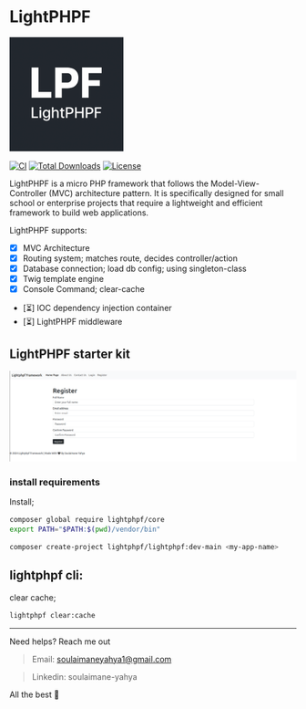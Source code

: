 # LightPHPF

<a href="https://github.com/lightphpf" target="_blank"><img src="./public/assets/imgs/xlpf.png" width="200" alt="Laravel Logo"></a>

[![CI](https://github.com/lightphpf/lightphpf/actions/workflows/ci.yml/badge.svg)](https://github.com/lightphpf/lightphpf/actions/workflows/ci.yml)
[![Total Downloads](https://img.shields.io/packagist/dt/lightphpf/lightphpf.svg?style=flat-square)](https://packagist.org/packages/lightphpf/lightphpf)
[![License](https://img.shields.io/github/license/lightphpf/lightphpf?style=flat-square)](https://github.com/lightphpf/lightphpf/blob/main/LICENSE)

LightPHPF is a micro PHP framework that follows the Model-View-Controller (MVC) architecture pattern.
It is specifically designed for small school or enterprise projects that require a lightweight and efficient framework to build web applications.

LightPHPF supports:

* [x] MVC Architecture
* [x] Routing system; matches route, decides controller/action
* [x] Database connection; load db config; using singleton-class
* [x] Twig template engine
* [x] Console Command; clear-cache
* [⏳] IOC dependency injection container
* [⏳] LightPHPF middleware

## LightPHPF starter kit

<img src="./public/assets/imgs/x.png" alt="project" />

### install requirements

Install;
```sh
composer global require lightphpf/core
export PATH="$PATH:$(pwd)/vendor/bin"
```

```sh
composer create-project lightphpf/lightphpf:dev-main <my-app-name>
```

## lightphpf cli:

clear cache;
```sh
lightphpf clear:cache
```

---

Need helps? Reach me out

> Email: soulaimaneyahya1@gmail.com

> Linkedin: soulaimane-yahya

All the best :beer:
